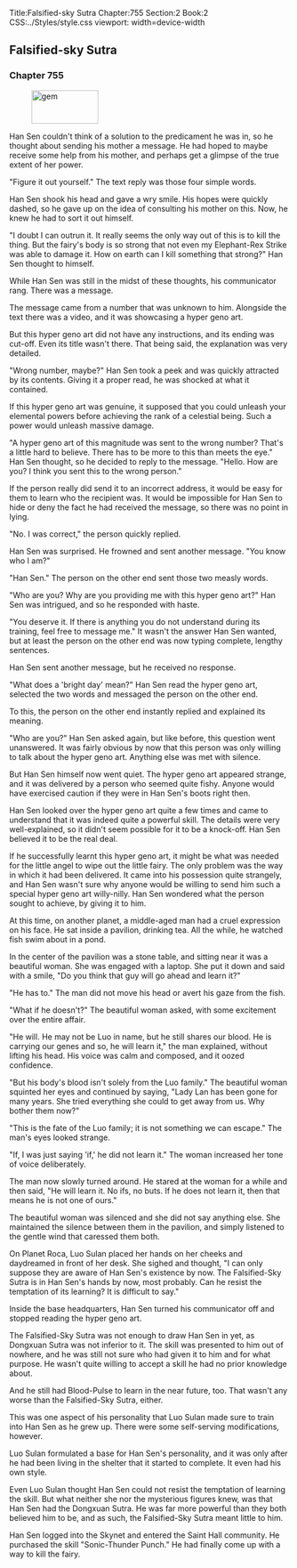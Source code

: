 Title:Falsified-sky Sutra 
Chapter:755 
Section:2 
Book:2 
CSS:../Styles/style.css 
viewport: width=device-width
  
## Falsified-sky Sutra
### Chapter 755
  
<figure>
	<img src="../Images/gem.gif" alt="gem" id="gem" width="120" height="60" />
</figure>
  

  
Han Sen couldn't think of a solution to the predicament he was in, so he thought about sending his mother a message. He had hoped to maybe receive some help from his mother, and perhaps get a glimpse of the true extent of her power.

"Figure it out yourself." The text reply was those four simple words.

Han Sen shook his head and gave a wry smile. His hopes were quickly dashed, so he gave up on the idea of consulting his mother on this. Now, he knew he had to sort it out himself.

"I doubt I can outrun it. It really seems the only way out of this is to kill the thing. But the fairy's body is so strong that not even my Elephant-Rex Strike was able to damage it. How on earth can I kill something that strong?" Han Sen thought to himself.

While Han Sen was still in the midst of these thoughts, his communicator rang. There was a message.

The message came from a number that was unknown to him. Alongside the text there was a video, and it was showcasing a hyper geno art.

But this hyper geno art did not have any instructions, and its ending was cut-off. Even its title wasn't there. That being said, the explanation was very detailed.

"Wrong number, maybe?" Han Sen took a peek and was quickly attracted by its contents. Giving it a proper read, he was shocked at what it contained.

If this hyper geno art was genuine, it supposed that you could unleash your elemental powers before achieving the rank of a celestial being. Such a power would unleash massive damage.

"A hyper geno art of this magnitude was sent to the wrong number? That's a little hard to believe. There has to be more to this than meets the eye." Han Sen thought, so he decided to reply to the message. "Hello. How are you? I think you sent this to the wrong person."

If the person really did send it to an incorrect address, it would be easy for them to learn who the recipient was. It would be impossible for Han Sen to hide or deny the fact he had received the message, so there was no point in lying.

"No. I was correct," the person quickly replied.

Han Sen was surprised. He frowned and sent another message. "You know who I am?"

"Han Sen." The person on the other end sent those two measly words.

"Who are you? Why are you providing me with this hyper geno art?" Han Sen was intrigued, and so he responded with haste.

"You deserve it. If there is anything you do not understand during its training, feel free to message me." It wasn't the answer Han Sen wanted, but at least the person on the other end was now typing complete, lengthy sentences.

Han Sen sent another message, but he received no response.

"What does a 'bright day' mean?" Han Sen read the hyper geno art, selected the two words and messaged the person on the other end.

To this, the person on the other end instantly replied and explained its meaning.

"Who are you?" Han Sen asked again, but like before, this question went unanswered. It was fairly obvious by now that this person was only willing to talk about the hyper geno art. Anything else was met with silence.

But Han Sen himself now went quiet. The hyper geno art appeared strange, and it was delivered by a person who seemed quite fishy. Anyone would have exercised caution if they were in Han Sen's boots right then.

Han Sen looked over the hyper geno art quite a few times and came to understand that it was indeed quite a powerful skill. The details were very well-explained, so it didn't seem possible for it to be a knock-off. Han Sen believed it to be the real deal.

If he successfully learnt this hyper geno art, it might be what was needed for the little angel to wipe out the little fairy. The only problem was the way in which it had been delivered. It came into his possession quite strangely, and Han Sen wasn't sure why anyone would be willing to send him such a special hyper geno art willy-nilly. Han Sen wondered what the person sought to achieve, by giving it to him.

At this time, on another planet, a middle-aged man had a cruel expression on his face. He sat inside a pavilion, drinking tea. All the while, he watched fish swim about in a pond.

In the center of the pavilion was a stone table, and sitting near it was a beautiful woman. She was engaged with a laptop. She put it down and said with a smile, "Do you think that guy will go ahead and learn it?"

"He has to." The man did not move his head or avert his gaze from the fish.

"What if he doesn't?" The beautiful woman asked, with some excitement over the entire affair.

"He will. He may not be Luo in name, but he still shares our blood. He is carrying our genes and so, he will learn it," the man explained, without lifting his head. His voice was calm and composed, and it oozed confidence.

"But his body's blood isn't solely from the Luo family." The beautiful woman squinted her eyes and continued by saying, "Lady Lan has been gone for many years. She tried everything she could to get away from us. Why bother them now?"

"This is the fate of the Luo family; it is not something we can escape." The man's eyes looked strange.

"If, I was just saying 'if,' he did not learn it." The woman increased her tone of voice deliberately.

The man now slowly turned around. He stared at the woman for a while and then said, "He will learn it. No ifs, no buts. If he does not learn it, then that means he is not one of ours."

The beautiful woman was silenced and she did not say anything else. She maintained the silence between them in the pavilion, and simply listened to the gentle wind that caressed them both.

On Planet Roca, Luo Sulan placed her hands on her cheeks and daydreamed in front of her desk. She sighed and thought, "I can only suppose they are aware of Han Sen's existence by now. The Falsified-Sky Sutra is in Han Sen's hands by now, most probably. Can he resist the temptation of its learning? It is difficult to say."

Inside the base headquarters, Han Sen turned his communicator off and stopped reading the hyper geno art.

The Falsified-Sky Sutra was not enough to draw Han Sen in yet, as Dongxuan Sutra was not inferior to it. The skill was presented to him out of nowhere, and he was still not sure who had given it to him and for what purpose. He wasn't quite willing to accept a skill he had no prior knowledge about.

And he still had Blood-Pulse to learn in the near future, too. That wasn't any worse than the Falsified-Sky Sutra, either.

This was one aspect of his personality that Luo Sulan made sure to train into Han Sen as he grew up. There were some self-serving modifications, however.

Luo Sulan formulated a base for Han Sen's personality, and it was only after he had been living in the shelter that it started to complete. It even had his own style.

Even Luo Sulan thought Han Sen could not resist the temptation of learning the skill. But what neither she nor the mysterious figures knew, was that Han Sen had the Dongxuan Sutra. He was far more powerful than they both believed him to be, and as such, the Falsified-Sky Sutra meant little to him.

Han Sen logged into the Skynet and entered the Saint Hall community. He purchased the skill "Sonic-Thunder Punch." He had finally come up with a way to kill the fairy.